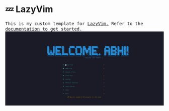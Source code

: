 # 💤 LazyVim
<samp>
  This is my custom template for <a href="https://github.com/LazyVim/LazyVim">LazyVim.</a>
   Refer to the <a href="https://lazyvim.github.io/installation">documentation</a> to get started.
</samp>

<img src = "assets/DashBoard.jpg">
